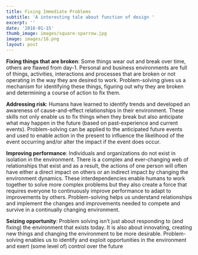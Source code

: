 ```yaml
---
title: Fixing Immediate Problems
subtitle: 'A interesting tale about function of design '
excerpt: ''
date: '2018-01-15'
thumb_image: images/square-sparrow.jpg
image: images/18.png
layout: post
---
```

**Fixing things that are broken**: Some things wear out and break over time, others are flawed from day-1. Personal and business environments are full of things, activities, interactions and processes that are broken or not operating in the way they are desired to work. Problem-solving gives us a mechanism for identifying these things, figuring out why they are broken and determining a course of action to fix them.

**Addressing risk**: Humans have learned to identify trends and developed an awareness of cause-and-effect relationships in their environment. These skills not only enable us to fix things when they break but also anticipate what may happen in the future (based on past-experience and current events). Problem-solving can be applied to the anticipated future events and used to enable action in the present to influence the likelihood of the event occurring and/or alter the impact if the event does occur.

**Improving performance**: Individuals and organizations do not exist in isolation in the environment. There is a complex and ever-changing web of relationships that exist and as a result, the actions of one person will often have either a direct impact on others or an indirect impact by changing the environment dynamics. These interdependencies enable humans to work together to solve more complex problems but they also create a force that requires everyone to continuously improve performance to adapt to improvements by others. Problem-solving helps us understand relationships and implement the changes and improvements needed to compete and survive in a continually changing environment.

**Seizing opportunity**: Problem solving isn’t just about responding to (and fixing) the environment that exists today. It is also about innovating, creating new things and changing the environment to be more desirable. Problem-solving enables us to identify and exploit opportunities in the environment and exert (some level of) control over the future